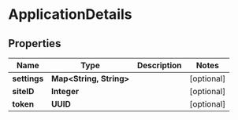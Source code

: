

# ApplicationDetails



## Properties

| Name | Type | Description | Notes |
|------------ | ------------- | ------------- | -------------|
|**settings** | **Map&lt;String, String&gt;** |  |  [optional] |
|**siteID** | **Integer** |  |  [optional] |
|**token** | **UUID** |  |  [optional] |




